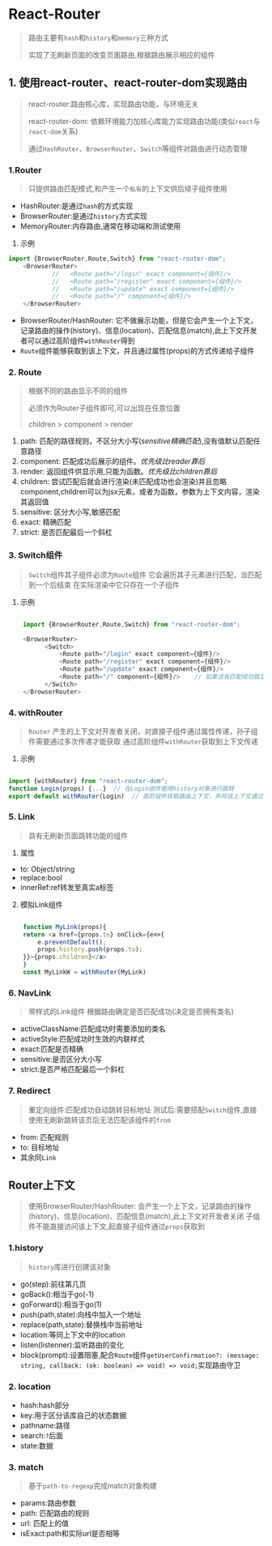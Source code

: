 # React-Router

> 路由主要有`hash`和`history`和`memory`三种方式
>
> 实现了无刷新页面的改变页面路由,根据路由展示相应的组件

## 1. 使用react-router、react-router-dom实现路由

> react-router:路由核心库，实现路由功能，与环境无关
>
> react-router-dom: 依赖环境能力加核心库能力实现路由功能(类似`react`与`react-dom`关系)
>
> 通过`HashRouter`、`BrowserRouter`、`Switch`等组件对路由进行动态管理

### 1.Router

> 只提供路由匹配模式,和产生一个`私有`的上下文供后续子组件使用

- HashRouter:是通过`hash`的方式实现
- BrowserRouter:是通过`history`方式实现
- MemoryRouter:内存路由,通常在移动端和测试使用

1. 示例

```js
import {BrowserRouter,Route,Switch} from "react-router-dom";
    <BrowserRouter>
            //   <Route path="/login" exact component={组件}/>
            //   <Route path="/register" exact component={组件}/>
            //   <Route path="/update" exact component={组件}/>
            //   <Route path="/" component={组件}/>
    </BrowserRouter>

```
- BrowserRouter/HashRouter: 它不做展示功能，但是它会产生一个上下文，记录路由的操作(history)、信息(location)、匹配信息(match),此上下文开发者可以通过高阶组件``withRouter``得到
- `Route`组件能够获取到该上下文，并且通过属性(props)的方式传递给子组件

### 2. Route

> 根据不同的路由显示不同的组件
>
> 必须作为Router子组件即可,可以出现在任意位置
>
> children  > component > render

1. path: 匹配的路径规则，不区分大小写(*sensitive精确匹配*),没有值默认匹配任意路径
2. component: 匹配成功后展示的组件。*优先级比reader靠后*
3. render: 返回组件供显示用,只能为函数。*优先级比children靠后*
4. children: 尝试匹配后就会进行渲染(未匹配成功也会渲染)并且忽略component,children可以为jsx元素，或者为函数，参数为上下文内容，渲染其返回值 
5. sensitive: 区分大小写,敏感匹配
6. exact: 精确匹配
7. strict: 是否匹配最后一个斜杠

### 3. Switch组件

> `Switch`组件其子组件必须为`Route`组件
> 它会遍历其子元素进行匹配，当匹配到一个后结束
> 在实际渲染中它只存在一个子组件

1. 示例

```js

    import {BrowserRouter,Route,Switch} from "react-router-dom";

    <BrowserRouter>
          <Switch>
              <Route path="/login" exact component={组件}/>
              <Route path="/register" exact component={组件}/>
              <Route path="/update" exact component={组件}/>
              <Route path="/" component={组件}/>    // 如果没有匹配成功就显示该组件
          </Switch>
    </BrowserRouter>

```

### 4. withRouter

> `Router` 产生的上下文对开发者关闭，对直接子组件通过属性传递，孙子组件需要通过多次传递才能获取
> 通过高阶组件`withRouter`获取到上下文传递

1. 示例

```js

import {withRouter} from "react-router-dom";
function Login(props) {...}  // 在Login组件使用history对象进行跳转
export default withRouter(Login)  // 高阶组件获取路由上下文，并将该上下文通过属性传递

```

### 5. Link

> 具有无刷新页面跳转功能的组件

1. 属性

- to: Object/string
- replace:bool
- innerRef:ref转发至真实a标签


2. 模拟Link组件

```js

    function MyLink(props){
    return <a href={props.to} onClick={e=>{
        e.preventDefault();
        props.history.push(props.to);
    }}>{props.children}</a>
    }
    const MyLinkW = withRouter(MyLink)

```

### 6. NavLink

> 带样式的Link组件
> 根据路由确定是否匹配成功(决定是否拥有类名)

- activeClassName:匹配成功时需要添加的类名
- activeStyle:匹配成功时生效的内联样式
- exact:匹配是否精确
- sensitive:是否区分大小写
- strict:是否严格匹配最后一个斜杠

### 7. Redirect

> 重定向组件:匹配成功自动跳转目标地址
> 测试后:需要搭配`Switch`组件,直接使用无刷新跳转该页后无法匹配该组件的`from`

- from: 匹配规则
- to: 目标地址
- 其余同`Link`


## Router上下文

> 使用BrowserRouter/HashRouter: 会产生一个上下文，记录路由的操作(history)、信息(location)、匹配信息(match),此上下文对开发者关闭
> 子组件不能直接访问该上下文,起直接子组件通过`props`获取到

### 1.history

> `history`库进行创建该对象

- go(step):前往第几页
- goBack():相当于go(-1)
- goForward():相当于go(1)
- push(path,state):向栈中加入一个地址
- replace(path,state):替换栈中当前地址
- location:等同上下文中的location
- listen(listenner):监听路由的变化
- block(prompt):设置阻塞,配合`Route`组件`getUserConfirmation?: (message: string, callback: (ok: boolean) => void) => void;`实现路由守卫


### 2. location

- hash:hash部分
- key:用于区分该库自己的状态数据
- pathname:路径
- search:`?`后面
- state:数据

### 3. match

> 基于`path-to-regexp`完成match对象构建

- params:路由参数
- path: 匹配路由的规则
- url: 匹配上的值
- isExact:path和实际url是否相等

